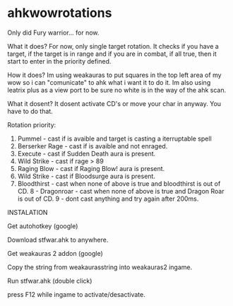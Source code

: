 ahkwowrotations
===============
Only did Fury warrior... for now.

What it does?
For now, only single target rotation. It checks if you have a target, if the target is in range and if you are in combat, if all true, then it start to enter in the priority defined.

How it does?
Im using weakauras to put squares in the top left area of my wow so i can "comunicate" to ahk what i want it to do it.
Im also using leatrix plus as a view port to be sure no white is in the way of the ahk scan.

What it dosent?
It dosent activate CD's or move your char in anyway. You have to do that.

Rotation priority:
1. Pummel - cast if is avaible and target is casting a iterruptable spell
2. Berserker Rage - cast if is avaible and not enraged.
3. Execute - cast if Sudden Death aura is present.
4. Wild Strike - cast if rage > 89
5. Raging Blow - cast if Raging Blow! aura is present.
6. Wild Strike - cast if Bloodsurge aura is present.
7. Bloodthirst - cast when none of above is true and bloodthirst is out of CD.
8 - Dragonroar - cast when none of above is true and Dragon Roar is out of CD.
9 - dont cast anything and try again after 200ms.

INSTALATION

Get autohotkey (google)

Download stfwar.ahk to anywhere.

Get weakauras 2 addon (google)

Copy the string from weakaurasstring into weakauras2 ingame.

Run stfwar.ahk (double click)

press F12 while ingame to activate/desactivate.
